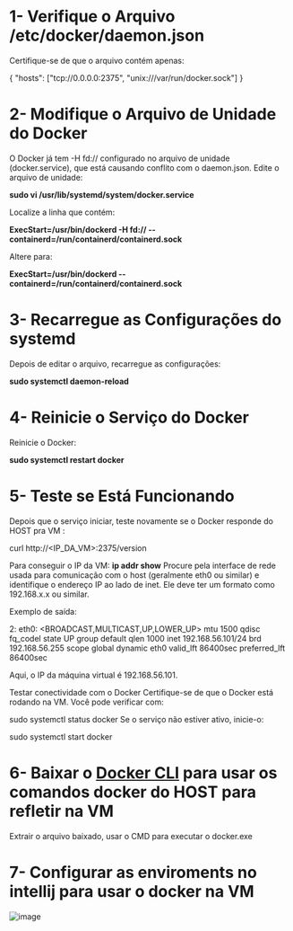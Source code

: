  # 1- Verifique o Arquivo /etc/docker/daemon.json
Certifique-se de que o arquivo contém apenas:

{
  "hosts": ["tcp://0.0.0.0:2375", "unix:///var/run/docker.sock"]
}

# 2- Modifique o Arquivo de Unidade do Docker
O Docker já tem -H fd:// configurado no arquivo de unidade (docker.service), que está causando conflito com o daemon.json.
Edite o arquivo de unidade:

**sudo vi /usr/lib/systemd/system/docker.service**

Localize a linha que contém:

**ExecStart=/usr/bin/dockerd -H fd:// --containerd=/run/containerd/containerd.sock**

Altere para:

**ExecStart=/usr/bin/dockerd --containerd=/run/containerd/containerd.sock**

# 3- Recarregue as Configurações do systemd

Depois de editar o arquivo, recarregue as configurações:



**sudo systemctl daemon-reload**

# 4- Reinicie o Serviço do Docker

Reinicie o Docker:

**sudo systemctl restart docker**

# 5- Teste se Está Funcionando

Depois que o serviço iniciar, teste novamente se o Docker responde do HOST pra VM :

curl http://<IP_DA_VM>:2375/version

Para conseguir o IP da VM:
**ip addr show**
Procure pela interface de rede usada para comunicação com o host (geralmente eth0 ou similar) e identifique o endereço IP ao lado de inet. Ele deve ter um formato como 192.168.x.x ou similar.

Exemplo de saída:

2: eth0: <BROADCAST,MULTICAST,UP,LOWER_UP> mtu 1500 qdisc fq_codel state UP group default qlen 1000
    inet 192.168.56.101/24 brd 192.168.56.255 scope global dynamic eth0
       valid_lft 86400sec preferred_lft 86400sec

       
Aqui, o IP da máquina virtual é 192.168.56.101.

Testar conectividade com o Docker
Certifique-se de que o Docker está rodando na VM. Você pode verificar com:

sudo systemctl status docker
Se o serviço não estiver ativo, inicie-o:

sudo systemctl start docker

# 6- Baixar o [Docker CLI]([https://download.docker.com/win/static/stable/x86_64/]) para usar os comandos docker do HOST para refletir na VM

Extrair o arquivo baixado, usar o CMD para executar o docker.exe

# 7- Configurar as enviroments no intellij para usar o docker na VM
![image](https://github.com/user-attachments/assets/e68da5fa-7f29-4e8d-9273-10f34a21ec97)


